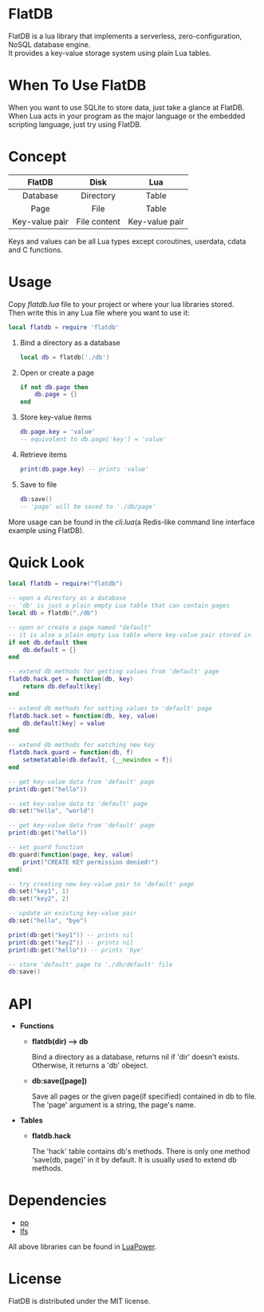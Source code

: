 FlatDB
===========

FlatDB is a lua library that implements a serverless, zero-configuration, NoSQL database engine.<br>
It provides a key-value storage system using plain Lua tables.

When To Use FlatDB
===========

When you want to use SQLite to store data, just take a glance at FlatDB.<br>
When Lua acts in your program as the major language or the embedded scripting language, just try using FlatDB.

Concept
==========

|     FlatDB     |      Disk     |       Lua      |
|:--------------:|:-------------:|:--------------:|
| Database       | Directory     | Table          |
| Page           | File          | Table          |
| Key-value pair | File content  | Key-value pair |

Keys and values can be all Lua types except coroutines, userdata, cdata and C functions.

Usage
==========

Copy *flatdb.lua* file to your project or where your lua libraries stored.<br>
Then write this in any Lua file where you want to use it:
```lua
local flatdb = require 'flatdb'
```

1. Bind a directory as a database

    ```lua
    local db = flatdb('./db')
    ```

2. Open or create a page

    ```lua
    if not db.page then
    	db.page = {}
    end
    ```

3. Store key-value items

    ```lua
    db.page.key = 'value'
    -- equivalent to db.page['key'] = 'value'
    ```

4. Retrieve items

    ```lua
    print(db.page.key) -- prints 'value'
    ```

5. Save to file

    ```lua
    db:save()
    -- 'page' will be saved to './db/page'
    ```

More usage can be found in the *cli.lua*(a Redis-like command line interface example using FlatDB).

Quick Look
==========

```lua
local flatdb = require("flatdb")

-- open a directory as a database
-- 'db' is just a plain empty Lua table that can contain pages
local db = flatdb("./db")

-- open or create a page named "default"
-- it is also a plain empty Lua table where key-value pair stored in
if not db.default then
	db.default = {}
end

-- extend db methods for getting values from 'default' page
flatdb.hack.get = function(db, key)
	return db.default[key]
end

-- extend db methods for setting values to 'default' page
flatdb.hack.set = function(db, key, value)
	db.default[key] = value
end

-- extend db methods for watching new key
flatdb.hack.guard = function(db, f)
	setmetatable(db.default, {__newindex = f})
end

-- get key-value data from 'default' page
print(db:get("hello"))

-- set key-value data to 'default' page
db:set("hello", "world")

-- get key-value data from 'default' page
print(db:get("hello"))

-- set guard function
db:guard(function(page, key, value)
	print("CREATE KEY permission denied!")
end)

-- try creating new key-value pair to 'default' page
db:set("key1", 1)
db:set("key2", 2)

-- update an existing key-value pair
db:set("hello", "bye")

print(db:get("key1")) -- prints nil
print(db:get("key2")) -- prints nil
print(db:get("hello")) -- prints 'bye'

-- store 'default' page to './db/default' file
db:save()

```

API
==========

- **Functions**

  - **flatdb(dir) --> db**

      Bind a directory as a database, returns nil if 'dir' doesn't exists. Otherwise, it returns a 'db' obeject.

  - **db:save([page])**

      Save all pages or the given page(if specified) contained in db to file. The 'page' argument is a string, the page's name.

- **Tables**

  - **flatdb.hack**

      The 'hack' table contains db's methods. There is only one method 'save(db, page)' in it by default.
      It is usually used to extend db methods.

Dependencies
=======

- [pp](https://github.com/luapower/pp)
- [lfs](http://keplerproject.github.io/luafilesystem/)

All above libraries can be found in [LuaPower](https://luapower.com/).

License
=======

FlatDB is distributed under the MIT license.
